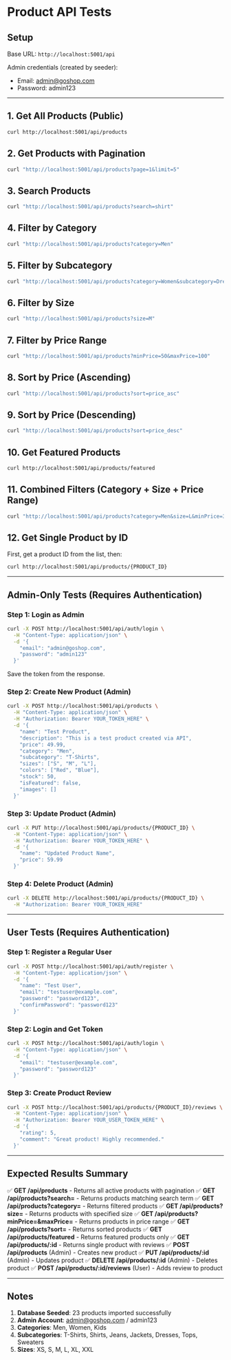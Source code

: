 # Product API Tests

## Setup
Base URL: `http://localhost:5001/api`

Admin credentials (created by seeder):
- Email: admin@goshop.com
- Password: admin123

---

## 1. Get All Products (Public)
```bash
curl http://localhost:5001/api/products
```

## 2. Get Products with Pagination
```bash
curl "http://localhost:5001/api/products?page=1&limit=5"
```

## 3. Search Products
```bash
curl "http://localhost:5001/api/products?search=shirt"
```

## 4. Filter by Category
```bash
curl "http://localhost:5001/api/products?category=Men"
```

## 5. Filter by Subcategory
```bash
curl "http://localhost:5001/api/products?category=Women&subcategory=Dresses"
```

## 6. Filter by Size
```bash
curl "http://localhost:5001/api/products?size=M"
```

## 7. Filter by Price Range
```bash
curl "http://localhost:5001/api/products?minPrice=50&maxPrice=100"
```

## 8. Sort by Price (Ascending)
```bash
curl "http://localhost:5001/api/products?sort=price_asc"
```

## 9. Sort by Price (Descending)
```bash
curl "http://localhost:5001/api/products?sort=price_desc"
```

## 10. Get Featured Products
```bash
curl http://localhost:5001/api/products/featured
```

## 11. Combined Filters (Category + Size + Price Range)
```bash
curl "http://localhost:5001/api/products?category=Men&size=L&minPrice=30&maxPrice=80"
```

## 12. Get Single Product by ID
First, get a product ID from the list, then:
```bash
curl http://localhost:5001/api/products/{PRODUCT_ID}
```

---

## Admin-Only Tests (Requires Authentication)

### Step 1: Login as Admin
```bash
curl -X POST http://localhost:5001/api/auth/login \
  -H "Content-Type: application/json" \
  -d '{
    "email": "admin@goshop.com",
    "password": "admin123"
  }'
```
Save the token from the response.

### Step 2: Create New Product (Admin)
```bash
curl -X POST http://localhost:5001/api/products \
  -H "Content-Type: application/json" \
  -H "Authorization: Bearer YOUR_TOKEN_HERE" \
  -d '{
    "name": "Test Product",
    "description": "This is a test product created via API",
    "price": 49.99,
    "category": "Men",
    "subcategory": "T-Shirts",
    "sizes": ["S", "M", "L"],
    "colors": ["Red", "Blue"],
    "stock": 50,
    "isFeatured": false,
    "images": []
  }'
```

### Step 3: Update Product (Admin)
```bash
curl -X PUT http://localhost:5001/api/products/{PRODUCT_ID} \
  -H "Content-Type: application/json" \
  -H "Authorization: Bearer YOUR_TOKEN_HERE" \
  -d '{
    "name": "Updated Product Name",
    "price": 59.99
  }'
```

### Step 4: Delete Product (Admin)
```bash
curl -X DELETE http://localhost:5001/api/products/{PRODUCT_ID} \
  -H "Authorization: Bearer YOUR_TOKEN_HERE"
```

---

## User Tests (Requires Authentication)

### Step 1: Register a Regular User
```bash
curl -X POST http://localhost:5001/api/auth/register \
  -H "Content-Type: application/json" \
  -d '{
    "name": "Test User",
    "email": "testuser@example.com",
    "password": "password123",
    "confirmPassword": "password123"
  }'
```

### Step 2: Login and Get Token
```bash
curl -X POST http://localhost:5001/api/auth/login \
  -H "Content-Type: application/json" \
  -d '{
    "email": "testuser@example.com",
    "password": "password123"
  }'
```

### Step 3: Create Product Review
```bash
curl -X POST http://localhost:5001/api/products/{PRODUCT_ID}/reviews \
  -H "Content-Type: application/json" \
  -H "Authorization: Bearer YOUR_USER_TOKEN_HERE" \
  -d '{
    "rating": 5,
    "comment": "Great product! Highly recommended."
  }'
```

---

## Expected Results Summary

✅ **GET /api/products** - Returns all active products with pagination
✅ **GET /api/products?search=** - Returns products matching search term
✅ **GET /api/products?category=** - Returns filtered products
✅ **GET /api/products?size=** - Returns products with specified size
✅ **GET /api/products?minPrice=&maxPrice=** - Returns products in price range
✅ **GET /api/products?sort=** - Returns sorted products
✅ **GET /api/products/featured** - Returns featured products only
✅ **GET /api/products/:id** - Returns single product with reviews
✅ **POST /api/products** (Admin) - Creates new product
✅ **PUT /api/products/:id** (Admin) - Updates product
✅ **DELETE /api/products/:id** (Admin) - Deletes product
✅ **POST /api/products/:id/reviews** (User) - Adds review to product

---

## Notes

1. **Database Seeded**: 23 products imported successfully
2. **Admin Account**: admin@goshop.com / admin123
3. **Categories**: Men, Women, Kids
4. **Subcategories**: T-Shirts, Shirts, Jeans, Jackets, Dresses, Tops, Sweaters
5. **Sizes**: XS, S, M, L, XL, XXL
